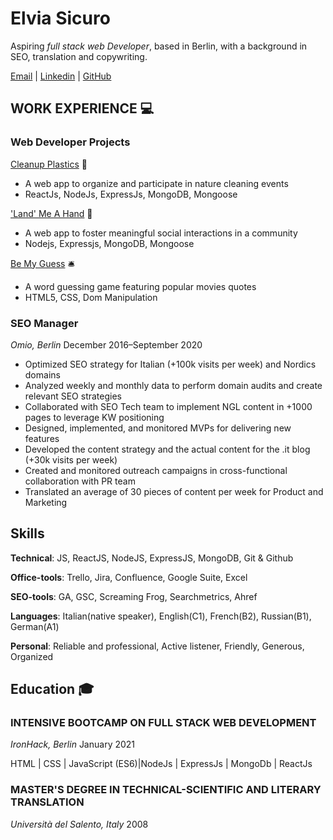 # Elvia Sicuro 

Aspiring *full stack web Developer*, based in Berlin, with a background in SEO, translation and copywriting.

<a href="mailto:elvia.sicuro@gmail.com">Email</a> | <a href="https://www.linkedin.com/in/elvia-sicuro/" >Linkedin</a> | <a href="https://github.com/elvias9" >GitHub</a>

## WORK EXPERIENCE 💻

### Web Developer Projects

<a href="https://cleanup-plastics.herokuapp.com/">Cleanup Plastics</a> 🌱

- A web app to organize and participate in nature cleaning events
- ReactJs, NodeJs, ExpressJs, MongoDB, Mongoose

<a href="https://land-me-a-hand.herokuapp.com/">'Land' Me A Hand</a> 🤝

- A web app to foster meaningful social interactions in a community
- Nodejs, Expressjs, MongoDB, Mongoose

<a href="https://elvias9.github.io/first_game_project/">Be My Guess</a> 🛎

- A word guessing game featuring popular movies quotes
- HTML5, CSS, Dom Manipulation

### SEO Manager

*Omio, Berlin*
December 2016–September 2020

- Optimized SEO strategy for Italian (+100k visits per week) and Nordics domains
- Analyzed weekly and monthly data to perform domain audits and create relevant SEO strategies
- Collaborated with SEO Tech team to implement NGL content in +1000 pages to leverage KW positioning
- Designed, implemented, and monitored MVPs for delivering new features
- Developed the content strategy and the actual content for the .it blog (+30k visits per week)
- Created and monitored outreach campaigns in cross-functional collaboration with PR team
- Translated an average of 30 pieces of content per week for Product and Marketing

## Skills

**Technical**: JS, ReactJS, NodeJS, ExpressJS, MongoDB, Git & Github

**Office-tools**: Trello, Jira, Confluence, Google Suite, Excel

**SEO-tools**: GA, GSC, Screaming Frog, Searchmetrics, Ahref

**Languages**: Italian(native speaker), English(C1), French(B2), Russian(B1), German(A1)

**Personal**: Reliable and professional, Active listener, Friendly, Generous, Organized

## Education 🎓

### INTENSIVE BOOTCAMP ON FULL STACK WEB DEVELOPMENT

*IronHack, Berlin*
January 2021

HTML | CSS | JavaScript (ES6)|NodeJs | ExpressJs | MongoDb | ReactJs

### MASTER'S DEGREE IN TECHNICAL-SCIENTIFIC AND LITERARY TRANSLATION

*Università del Salento, Italy*
2008

